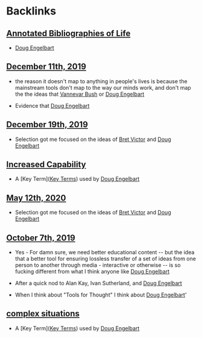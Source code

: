 
# Backlinks
## [Annotated Bibliographies of Life](<Annotated Bibliographies of Life.md>)
- [Doug Engelbart](<Doug Engelbart.md>)

## [December 11th, 2019](<December 11th, 2019.md>)
- the reason it doesn't map to anything in people's lives is because the mainstream tools don't map to the way our minds work, and don't map the the ideas that [Vannevar Bush](<Vannevar Bush.md>) or [Doug Engelbart](<Doug Engelbart.md>)

- Evidence that [Doug Engelbart](<Doug Engelbart.md>)

## [December 19th, 2019](<December 19th, 2019.md>)
- Selection got me focused on the ideas of [Bret Victor](<Bret Victor.md>) and [Doug Engelbart](<Doug Engelbart.md>)

## [Increased Capability](<Increased Capability.md>)
- A [Key Term]([Key Terms](<Key Terms.md>)) used by [Doug Engelbart](<Doug Engelbart.md>)

## [May 12th, 2020](<May 12th, 2020.md>)
- Selection got me focused on the ideas of [Bret Victor](<Bret Victor.md>) and [Doug Engelbart](<Doug Engelbart.md>)

## [October 7th, 2019](<October 7th, 2019.md>)
- Yes - For damn sure, we need better educational content -- but the idea that a better tool for ensuring lossless transfer of a set of ideas from one person to another through media - interactive or otherwise -- is so fucking different from what I think anyone like [Doug Engelbart](<Doug Engelbart.md>)

- After a quick nod to Alan Kay, Ivan Sutherland, and [Doug Engelbart](<Doug Engelbart.md>)

- When I think about "Tools for Thought" I think about [Doug Engelbart](<Doug Engelbart.md>)'

## [complex situations](<complex situations.md>)
- A [Key Term]([Key Terms](<Key Terms.md>)) used by [Doug Engelbart](<Doug Engelbart.md>)

